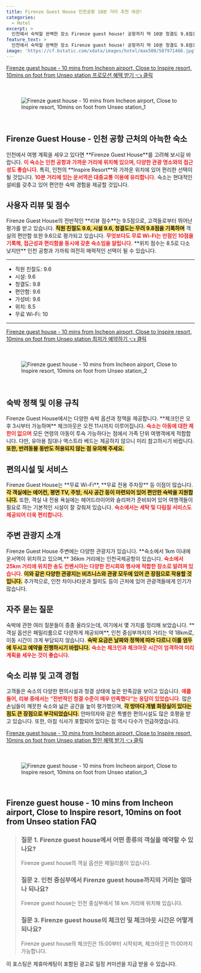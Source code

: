 ```yaml
---
title: Firenze Guest House 인천공항 10분 거리 추천 여관!
categories:
  - Hotel
excerpt: >
  인천에서 숙박할 완벽한 장소 Firenze guest house! 공항까지 딱 10분 청결도 9.8점으로 만족도 최고! 무료 WiFi와 넓은 공간 가족 여행에 최적의 조건을 갖춘 이곳에서 잊지 못할 휴식을 경험하세요!
feature_text: >
  인천에서 숙박할 완벽한 장소 Firenze guest house! 공항까지 딱 10분 청결도 9.8점으로 만족도 최고! 무료 WiFi와 넓은 공간 가족 여행에 최적의 조건을 갖춘 이곳에서 잊지 못할 휴식을 경험하세요!
image: 'https://cf.bstatic.com/xdata/images/hotel/max500/587971466.jpg?k=b4819f8408e3063942a7e9ba7ba74705395eb72954d300a7265be35c80cdda44&o=&hp=1'
---
```


<p><a class="modoo-button" href="https://tinyurl.com/23xm2vgq" rel="nofollow noopener">Firenze guest house - 10 mins from Incheon airport, Close to Inspire resort, 10mins on foot from Unseo station 프로모션 혜택 받기 👈 클릭</a></p><br/>
<figure class="image"><img alt="Firenze guest house - 10 mins from Incheon airport, Close to Inspire resort, 10mins on foot from Unseo station_1" src="https://cf.bstatic.com/xdata/images/hotel/max1024x768/587971474.jpg?k=a56a2dee08ff3ce6e6f66fe4e63daf313766f15ba3ece3f0bd7c21f494290a80&amp;o=&amp;hp=1"/></figure><br/>

<h2 id="Firenze_Guest_House_소개">Firenze Guest House - 인천 공항 근처의 아늑한 숙소</h2>
<p>인천에서 여행 계획을 세우고 있다면 **Firenze Guest House**를 고려해 보시길 바랍니다. <b><span style="color: #ee2323;">이 숙소는 인천 공항과 가까운 거리에 위치해 있으며, 다양한 관광 명소와의 접근성도 좋습니다.</span></b> 특히, 인천의 **Inspire Resort**와 가까운 위치에 있어 편리한 선택이 될 것입니다. <b><span style="color: #ee2323;">10분 거리에 있는 운서역은 대중교통 이용에 유리합니다.</span></b> 숙소는 현대적인 설비를 갖추고 있어 편안한 숙박 경험을 제공할 것입니다.</p>
<h2 id="Firenze_Guest_House_리뷰">사용자 리뷰 및 점수</h2>
<p>Firenze Guest House의 전반적인 **리뷰 점수**는 9.5점으로, 고객들로부터 뛰어난 평가를 받고 있습니다. <b><span style="background-color: #ffe066;">직원 친절도 9.6, 시설 9.6, 청결도는 무려 9.8점을 기록하며</span></b> 객실의 편안함 또한 9.6으로 평가되고 있습니다. <b><span style="color: #ee2323;">무엇보다도 무료 Wi-Fi는 만점인 10점을 기록해, 접근성과 편리함을 동시에 갖춘 숙소임을 알립니다.</span></b> **위치 점수는 8.5로 다소 낮지만** 인천 공항과 가까워 여전히 매력적인 선택이 될 수 있습니다.</p>
<hr/>
<ul>
<li>직원 친절도: 9.6</li>
<li>시설: 9.6</li>
<li>청결도: 9.8</li>
<li>편안함: 9.6</li>
<li>가성비: 9.6</li>
<li>위치: 8.5</li>
<li>무료 Wi-Fi: 10</li>
</ul>
<hr/>
<p><a class="modoo-button" href="https://tinyurl.com/23xm2vgq" rel="nofollow noopener">Firenze guest house - 10 mins from Incheon airport, Close to Inspire resort, 10mins on foot from Unseo station 최저가 예약하기 👈 클릭</a></p><br/>
<figure class="image"><img alt="Firenze guest house - 10 mins from Incheon airport, Close to Inspire resort, 10mins on foot from Unseo station_2" src="https://cf.bstatic.com/xdata/images/hotel/max500/587971466.jpg?k=b4819f8408e3063942a7e9ba7ba74705395eb72954d300a7265be35c80cdda44&amp;o=&amp;hp=1"/></figure><br/>
<h2 id="Firenze_Guest_House_숙박_정책">숙박 정책 및 이용 규칙</h2>
<p>Firenze Guest House에서는 다양한 숙박 옵션과 정책을 제공합니다. **체크인은 오후 3시부터 가능하며** 체크아웃은 오전 11시까지 이루어집니다. <b><span style="color: #ee2323;">숙소는 아동에 대한 제한이 없으며</span></b> 모든 연령의 아동이 투숙 가능하다는 점에서 가족 단위 여행객에게 적합합니다. 다만, 유아용 침대나 엑스트라 베드는 제공하지 않으니 미리 참고하시기 바랍니다. <b><span style="background-color: #ffe066;">또한, 반려동물 동반도 허용되지 않는 점 유의해 주세요.</span></b></p>
<h2 id="Firenze_Guest_House_편의시설">편의시설 및 서비스</h2>
<p>Firenze Guest House는 **무료 Wi-Fi**, **무료 전용 주차장** 등 이점이 많습니다. <b><span style="background-color: #ffe066;">각 객실에는 에어컨, 평면 TV, 주방, 식사 공간 등이 마련되어 있어 편안한 숙박을 지원합니다.</span></b> 또한, 객실 내 전용 욕실에는 헤어드라이어와 슬리퍼가 준비되어 있어 여행객들이 필요로 하는 기본적인 시설이 잘 갖춰져 있습니다. <b><span style="color: #ee2323;">숙소에서는 세탁 및 다림질 서비스도 제공되어 더욱 편리합니다.</span></b></p>
<h2 id="Firenze_Guest_House_주변_관광지">주변 관광지 소개</h2>
<p>Firenze Guest House 주변에는 다양한 관광지가 있습니다. **숙소에서 1km 이내에 운서역이 위치하고 있으며,** 36km 거리에는 인천국제공항이 있습니다. <b><span style="color: #ee2323;">숙소에서 25km 거리에 위치한 송도 컨벤시아는 다양한 전시회와 행사에 적합한 장소로 알려져 있습니다.</span></b> <b><span style="background-color: #ffe066;">이와 같은 다양한 관광지는 비즈니스와 관광 모두에 있어 큰 장점으로 작용할 것입니다.</span></b> 추가적으로, 인천 차이나타운과 월미도 등이 근처에 있어 관광객들에게 인기가 많습니다.</p>
<h2 id="Firenze_Guest_House_자주_묻는_질문">자주 묻는 질문</h2>
<p>숙박에 관한 여러 질문들이 종종 올라오는데, 여기에서 몇 가지를 정리해 보았습니다. **객실 옵션은 패밀리룸으로 다양하게 제공되며**, 인천 중심부까지의 거리는 약 18km로, 이동 시간이 크게 부담되지 않습니다. <b><span style="background-color: #ffe066;">숙박 요금은 날짜와 정책에 따라 다르니 이를 염두에 두시고 예약을 진행하시기 바랍니다.</span></b> <b><span style="color: #ee2323;">숙소는 체크인과 체크아웃 시간이 엄격하여 미리 계획을 세우는 것이 좋습니다.</span></b></p>
<h2 id="Firenze_Guest_House_숙소_리뷰">숙소 리뷰 및 고객 경험</h2>
<p>고객들은 숙소의 다양한 편의시설과 청결 상태에 높은 만족감을 보이고 있습니다. <b><span style="color: #ee2323;">예를 들어, 리뷰 중에서는 “전반적인 청결 수준이 매우 만족했다”는 응답이 있었습니다.</span></b> 많은 손님들이 깨끗한 숙소와 넓은 공간을 높이 평가했으며, <b><span style="background-color: #ffe066;">각 방마다 개별 화장실이 있다는 점도 큰 장점으로 부각되었습니다.</span></b> 안마의자와 같은 특별한 편의시설도 많은 호평을 받고 있습니다. 또한, 아침 식사가 포함되어 있다는 점 역시 다수가 언급하였습니다.</p>

<p><a class="modoo-button" href="https://tinyurl.com/23xm2vgq" rel="nofollow noopener">Firenze guest house - 10 mins from Incheon airport, Close to Inspire resort, 10mins on foot from Unseo station 할인 혜택 받기 👈 클릭</a></p><br>

<figure class="image"><img src="https://cf.bstatic.com/xdata/images/hotel/max500/594273439.jpg?k=9e0afd2a62fe3079ca89db1eab216972b6873fd9e532d18663212418face31cf&o=&hp=1" alt="Firenze guest house - 10 mins from Incheon airport, Close to Inspire resort, 10mins on foot from Unseo station_3"></figure><br>
<h2 id="Firenze guest house - 10 mins from Incheon airport, Close to Inspire resort, 10mins on foot from Unseo station_FAQ">Firenze guest house - 10 mins from Incheon airport, Close to Inspire resort, 10mins on foot from Unseo station FAQ</h2>
<div itemscope="" itemtype="https://schema.org/FAQPage"> 
<blockquote> 
<div itemscope="" itemprop="mainEntity" itemtype="https://schema.org/Question"> 
<h3 id="질문_1" itemprop="name">질문 1. Firenze guest house에서 어떤 종류의 객실을 예약할 수 있나요?</h3> 
<div itemscope="" itemprop="acceptedAnswer" itemtype="https://schema.org/Answer"> 
<span itemprop="text"> <p>Firenze guest house의 객실 옵션은 패밀리룸이 있습니다.</p> </span> 
</div> 
</div> 
<div itemscope="" itemprop="mainEntity" itemtype="https://schema.org/Question"> 
<h3 id="질문_2" itemprop="name">질문 2. 인천 중심부에서 Firenze guest house까지의 거리는 얼마나 되나요?</h3> 
<div itemscope="" itemprop="acceptedAnswer" itemtype="https://schema.org/Answer"> 
<span itemprop="text"> <p>Firenze guest house는 인천 중심부에서 18 km 거리에 위치해 있습니다.</p> </span> 
</div> 
</div> 
<div itemscope="" itemprop="mainEntity" itemtype="https://schema.org/Question"> 
<h3 id="질문_3" itemprop="name">질문 3. Firenze guest house의 체크인 및 체크아웃 시간은 어떻게 되나요?</h3> 
<div itemscope="" itemprop="acceptedAnswer" itemtype="https://schema.org/Answer"> 
<span itemprop="text"> <p>Firenze guest house의 체크인은 15:00부터 시작되며, 체크아웃은 11:00까지 가능합니다.</p> </span> 
</div> 
</div> 
</blockquote> 
</div><p>이 포스팅은 제휴마케팅이 포함된 광고로 일정 커미션을 지급 받을 수 있습니다.</p>

